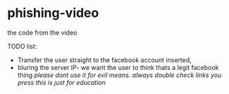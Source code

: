 # phishing-video
the code from the video

TODO list:
- Transfer the user straight to the facebook account inserted,
- bluring the server IP- we want the user to think thats a legit facebook thing
*please dont use it for evil means.*
*always double check links you press*
*this is just for education*

